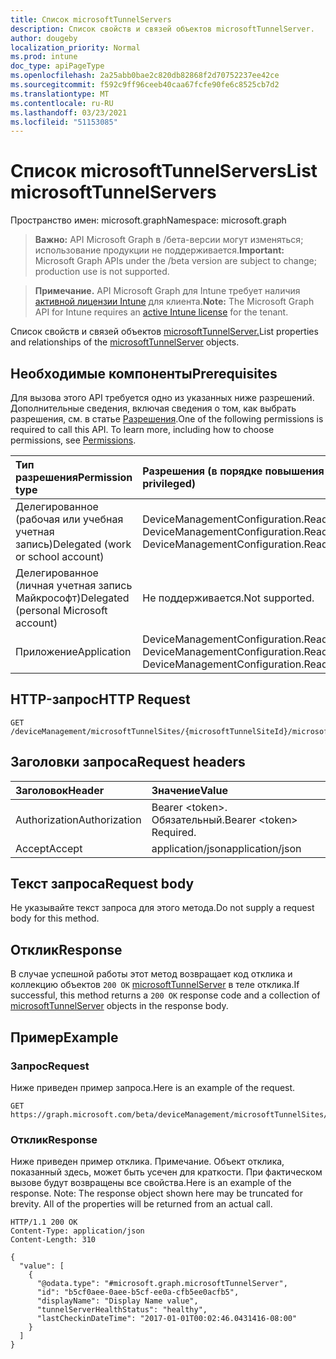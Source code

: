 ```yaml
---
title: Список microsoftTunnelServers
description: Список свойств и связей объектов microsoftTunnelServer.
author: dougeby
localization_priority: Normal
ms.prod: intune
doc_type: apiPageType
ms.openlocfilehash: 2a25abb0bae2c820db82868f2d70752237ee42ce
ms.sourcegitcommit: f592c9ff96ceeb40caa67fcfe90fe6c8525cb7d2
ms.translationtype: MT
ms.contentlocale: ru-RU
ms.lasthandoff: 03/23/2021
ms.locfileid: "51153085"
---
```

# <a name="list-microsofttunnelservers"></a><span data-ttu-id="23dd4-103">Список microsoftTunnelServers</span><span class="sxs-lookup"><span data-stu-id="23dd4-103">List microsoftTunnelServers</span></span>

<span data-ttu-id="23dd4-104">Пространство имен: microsoft.graph</span><span class="sxs-lookup"><span data-stu-id="23dd4-104">Namespace: microsoft.graph</span></span>

> <span data-ttu-id="23dd4-105">**Важно:** API Microsoft Graph в /бета-версии могут изменяться; использование продукции не поддерживается.</span><span class="sxs-lookup"><span data-stu-id="23dd4-105">**Important:** Microsoft Graph APIs under the /beta version are subject to change; production use is not supported.</span></span>

> <span data-ttu-id="23dd4-106">**Примечание.** API Microsoft Graph для Intune требует наличия [активной лицензии Intune](https://go.microsoft.com/fwlink/?linkid=839381) для клиента.</span><span class="sxs-lookup"><span data-stu-id="23dd4-106">**Note:** The Microsoft Graph API for Intune requires an [active Intune license](https://go.microsoft.com/fwlink/?linkid=839381) for the tenant.</span></span>

<span data-ttu-id="23dd4-107">Список свойств и связей объектов [microsoftTunnelServer.](../resources/intune-mstunnel-microsofttunnelserver.md)</span><span class="sxs-lookup"><span data-stu-id="23dd4-107">List properties and relationships of the [microsoftTunnelServer](../resources/intune-mstunnel-microsofttunnelserver.md) objects.</span></span>

## <a name="prerequisites"></a><span data-ttu-id="23dd4-108">Необходимые компоненты</span><span class="sxs-lookup"><span data-stu-id="23dd4-108">Prerequisites</span></span>
<span data-ttu-id="23dd4-p101">Для вызова этого API требуется одно из указанных ниже разрешений. Дополнительные сведения, включая сведения о том, как выбрать разрешения, см. в статье [Разрешения](/graph/permissions-reference).</span><span class="sxs-lookup"><span data-stu-id="23dd4-p101">One of the following permissions is required to call this API. To learn more, including how to choose permissions, see [Permissions](/graph/permissions-reference).</span></span>

|<span data-ttu-id="23dd4-111">Тип разрешения</span><span class="sxs-lookup"><span data-stu-id="23dd4-111">Permission type</span></span>|<span data-ttu-id="23dd4-112">Разрешения (в порядке повышения привилегий)</span><span class="sxs-lookup"><span data-stu-id="23dd4-112">Permissions (from least to most privileged)</span></span>|
|:---|:---|
|<span data-ttu-id="23dd4-113">Делегированное (рабочая или учебная учетная запись)</span><span class="sxs-lookup"><span data-stu-id="23dd4-113">Delegated (work or school account)</span></span>|<span data-ttu-id="23dd4-114">DeviceManagementConfiguration.Read.All, DeviceManagementConfiguration.ReadWrite.All</span><span class="sxs-lookup"><span data-stu-id="23dd4-114">DeviceManagementConfiguration.Read.All, DeviceManagementConfiguration.ReadWrite.All</span></span>|
|<span data-ttu-id="23dd4-115">Делегированное (личная учетная запись Майкрософт)</span><span class="sxs-lookup"><span data-stu-id="23dd4-115">Delegated (personal Microsoft account)</span></span>|<span data-ttu-id="23dd4-116">Не поддерживается.</span><span class="sxs-lookup"><span data-stu-id="23dd4-116">Not supported.</span></span>|
|<span data-ttu-id="23dd4-117">Приложение</span><span class="sxs-lookup"><span data-stu-id="23dd4-117">Application</span></span>|<span data-ttu-id="23dd4-118">DeviceManagementConfiguration.Read.All, DeviceManagementConfiguration.ReadWrite.All</span><span class="sxs-lookup"><span data-stu-id="23dd4-118">DeviceManagementConfiguration.Read.All, DeviceManagementConfiguration.ReadWrite.All</span></span>|

## <a name="http-request"></a><span data-ttu-id="23dd4-119">HTTP-запрос</span><span class="sxs-lookup"><span data-stu-id="23dd4-119">HTTP Request</span></span>
<!-- {
  "blockType": "ignored"
}
-->
``` http
GET /deviceManagement/microsoftTunnelSites/{microsoftTunnelSiteId}/microsoftTunnelServers
```

## <a name="request-headers"></a><span data-ttu-id="23dd4-120">Заголовки запроса</span><span class="sxs-lookup"><span data-stu-id="23dd4-120">Request headers</span></span>
|<span data-ttu-id="23dd4-121">Заголовок</span><span class="sxs-lookup"><span data-stu-id="23dd4-121">Header</span></span>|<span data-ttu-id="23dd4-122">Значение</span><span class="sxs-lookup"><span data-stu-id="23dd4-122">Value</span></span>|
|:---|:---|
|<span data-ttu-id="23dd4-123">Authorization</span><span class="sxs-lookup"><span data-stu-id="23dd4-123">Authorization</span></span>|<span data-ttu-id="23dd4-124">Bearer &lt;token&gt;. Обязательный.</span><span class="sxs-lookup"><span data-stu-id="23dd4-124">Bearer &lt;token&gt; Required.</span></span>|
|<span data-ttu-id="23dd4-125">Accept</span><span class="sxs-lookup"><span data-stu-id="23dd4-125">Accept</span></span>|<span data-ttu-id="23dd4-126">application/json</span><span class="sxs-lookup"><span data-stu-id="23dd4-126">application/json</span></span>|

## <a name="request-body"></a><span data-ttu-id="23dd4-127">Текст запроса</span><span class="sxs-lookup"><span data-stu-id="23dd4-127">Request body</span></span>
<span data-ttu-id="23dd4-128">Не указывайте текст запроса для этого метода.</span><span class="sxs-lookup"><span data-stu-id="23dd4-128">Do not supply a request body for this method.</span></span>

## <a name="response"></a><span data-ttu-id="23dd4-129">Отклик</span><span class="sxs-lookup"><span data-stu-id="23dd4-129">Response</span></span>
<span data-ttu-id="23dd4-130">В случае успешной работы этот метод возвращает код отклика и коллекцию объектов `200 OK` [microsoftTunnelServer](../resources/intune-mstunnel-microsofttunnelserver.md) в теле отклика.</span><span class="sxs-lookup"><span data-stu-id="23dd4-130">If successful, this method returns a `200 OK` response code and a collection of [microsoftTunnelServer](../resources/intune-mstunnel-microsofttunnelserver.md) objects in the response body.</span></span>

## <a name="example"></a><span data-ttu-id="23dd4-131">Пример</span><span class="sxs-lookup"><span data-stu-id="23dd4-131">Example</span></span>

### <a name="request"></a><span data-ttu-id="23dd4-132">Запрос</span><span class="sxs-lookup"><span data-stu-id="23dd4-132">Request</span></span>
<span data-ttu-id="23dd4-133">Ниже приведен пример запроса.</span><span class="sxs-lookup"><span data-stu-id="23dd4-133">Here is an example of the request.</span></span>
``` http
GET https://graph.microsoft.com/beta/deviceManagement/microsoftTunnelSites/{microsoftTunnelSiteId}/microsoftTunnelServers
```

### <a name="response"></a><span data-ttu-id="23dd4-134">Отклик</span><span class="sxs-lookup"><span data-stu-id="23dd4-134">Response</span></span>
<span data-ttu-id="23dd4-p102">Ниже приведен пример отклика. Примечание. Объект отклика, показанный здесь, может быть усечен для краткости. При фактическом вызове будут возвращены все свойства.</span><span class="sxs-lookup"><span data-stu-id="23dd4-p102">Here is an example of the response. Note: The response object shown here may be truncated for brevity. All of the properties will be returned from an actual call.</span></span>
``` http
HTTP/1.1 200 OK
Content-Type: application/json
Content-Length: 310

{
  "value": [
    {
      "@odata.type": "#microsoft.graph.microsoftTunnelServer",
      "id": "b5cf0aee-0aee-b5cf-ee0a-cfb5ee0acfb5",
      "displayName": "Display Name value",
      "tunnelServerHealthStatus": "healthy",
      "lastCheckinDateTime": "2017-01-01T00:02:46.0431416-08:00"
    }
  ]
}
```




